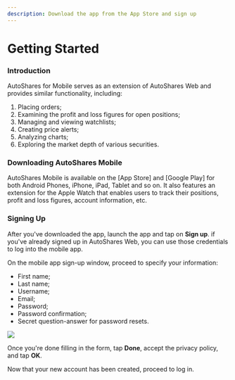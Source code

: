 ```yaml
---
description: Download the app from the App Store and sign up
---
```


# Getting Started

### Introduction

AutoShares for Mobile serves as an extension of AutoShares Web and provides similar functionality, including:

1. Placing orders;
2. Examining the profit and loss figures for open positions;
3. Managing and viewing watchlists;
4. Creating price alerts;
5. Analyzing charts;
6. Exploring the market depth of various securities.

### Downloading AutoShares Mobile

AutoShares Mobile is available on the [App Store] and [Google Play] for both Android Phones,  iPhone, iPad, Tablet and so on. It also features an extension for the Apple Watch that enables users to track their positions, profit and loss figures, account information, etc.

### Signing Up

After you've downloaded the app, launch the app and tap on **Sign up**. if you've already signed up in AutoShares Web, you can use those credentials to log into the mobile app.&#x20;

On the mobile app sign-up window, proceed to specify your information:

* First name;
* Last name;
* Username;
* Email;
* Password;
* Password confirmation;
* Secret question-answer for password resets.

![](../../.gitbook/assets/img\_0008\_iphonexspacegrey\_portrait.png)

Once you're done filling in the form, tap **Done**, accept the privacy policy, and tap **OK**.

Now that your new account has been created, proceed to log in.

